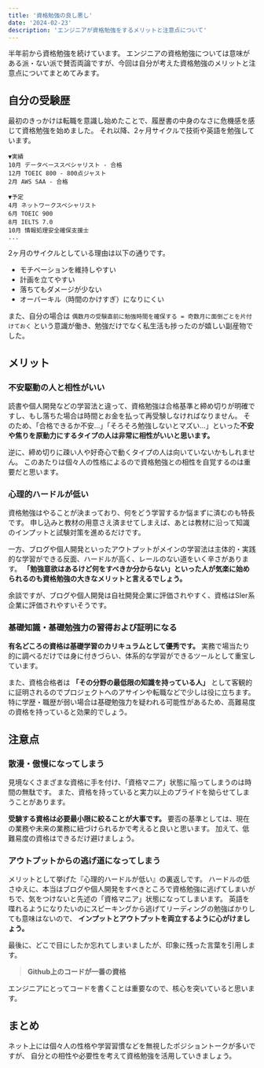 ```yaml
---
title: '資格勉強の良し悪し'
date: '2024-02-23'
description: 'エンジニアが資格勉強をするメリットと注意点について'
---
```


半年前から資格勉強を続けています。
エンジニアの資格勉強については意味がある派・ない派で賛否両論ですが、今回は自分が考えた資格勉強のメリットと注意点についてまとめてみます。

## 自分の受験歴

最初のきっかけは転職を意識し始めたことで、履歴書の中身のなさに危機感を感じて資格勉強を始めました。
それ以降、2ヶ月サイクルで技術や英語を勉強しています。

```
▼実績
10月 データベーススペシャリスト - 合格
12月 TOEIC 800 - 800点ジャスト
2月 AWS SAA - 合格

▼予定
4月 ネットワークスペシャリスト
6月 TOEIC 900
8月 IELTS 7.0
10月 情報処理安全確保支援士
...
```

2ヶ月のサイクルとしている理由は以下の通りです。

- モチベーションを維持しやすい
- 計画を立てやすい
- 落ちてもダメージが少ない
- オーバーキル（時間のかけすぎ）になりにくい

また、自分の場合は `偶数月の受験直前に勉強時間を確保する = 奇数月に面倒ごとを片付けておく` という意識が働き、勉強だけでなく私生活も捗ったのが嬉しい副産物でした。

## メリット

### 不安駆動の人と相性がいい

読書や個人開発などの学習法と違って、資格勉強は合格基準と締め切りが明確ですし、もし落ちた場合は時間とお金を払って再受験しなければなりません。
そのため、「合格できるか不安…」「そろそろ勉強しないとマズい…」といった**不安や焦りを原動力にするタイプの人は非常に相性がいいと思います。**

逆に、締め切りに疎い人や好奇心で動くタイプの人は向いていないかもしれません。
このあたりは個々人の性格によるので資格勉強との相性を自覚するのは重要だと思います。

### 心理的ハードルが低い

資格勉強はやることが決まっており、何をどう学習するか悩まずに済むのも特長です。
申し込みと教材の用意さえ済ませてしまえば、あとは教材に沿って知識のインプットと試験対策を進めるだけです。

一方、ブログや個人開発といったアウトプットがメインの学習法は主体的・実践的な学習ができる反面、ハードルが高く、レールのない道をいく辛さがあります。
**「勉強意欲はあるけど何をすべきか分からない」といった人が気楽に始められるのも資格勉強の大きなメリットと言えるでしょう。**

余談ですが、ブログや個人開発は自社開発企業に評価されやすく、資格はSIer系企業に評価されやすいそうです。

### 基礎知識・基礎勉強力の習得および証明になる

**有名どころの資格は基礎学習のカリキュラムとして優秀です。**
実務で場当たり的に調べるだけでは身に付きづらい、体系的な学習ができるツールとして重宝しています。

また、資格合格者は **「その分野の最低限の知識を持っている人」** として客観的に証明されるのでプロジェクトへのアサインや転職などで少しは役に立ちます。
特に学歴・職歴が弱い場合は基礎勉強力を疑われる可能性があるため、高難易度の資格を持っていると効果的でしょう。

## 注意点

### 散漫・傲慢になってしまう

見境なくさまざまな資格に手を付け、「資格マニア」状態に陥ってしまうのは時間の無駄です。
また、資格を持っていると実力以上のプライドを拗らせてしまうことがあります。

**受験する資格は必要最小限に絞ることが大事です。**
要否の基準としては、現在の業務や未来の業務に紐づけられるかで考えると良いと思います。
加えて、低難易度の資格はできるだけ避けましょう。

### アウトプットからの逃げ道になってしまう

メリットとして挙げた『心理的ハードルが低い』の裏返しです。
ハードルの低さゆえに、本当はブログや個人開発をすべきところで資格勉強に逃げてしまいがちで、気をつけないと先述の「資格マニア」状態になってしまいます。
英語を喋れるようになりたいのにスピーキングから逃げてリーディングの勉強ばかりしても意味はないので、 **インプットとアウトプットを両立するように心がけましょう。**

最後に、どこで目にしたか忘れてしまいましたが、印象に残った言葉を引用します。

> **Github上のコードが一番の資格**

エンジニアにとってコードを書くことは重要なので、核心を突いていると思います。

## まとめ

ネット上には個々人の性格や学習習慣などを無視したポジショントークが多いですが、
自分との相性や必要性を考えて資格勉強を活用していきましょう。
